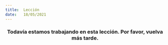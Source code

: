 ```yaml
---
title:  Lección
date:   18/05/2021
---
```


### <center>Todavía estamos trabajando en esta lección. Por favor, vuelva más tarde.</center>